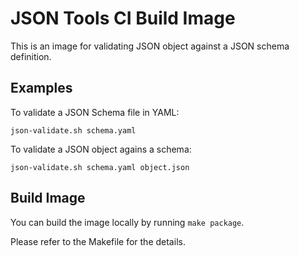 # JSON Tools CI Build Image

This is an image for validating JSON object against a JSON schema definition. 

## Examples

To validate a JSON Schema file in YAML:
```
json-validate.sh schema.yaml
```

To validate a JSON object agains a schema:
```
json-validate.sh schema.yaml object.json
```

## Build Image
You can build the image locally by running `make package`. 

Please refer to the Makefile for the details. 

